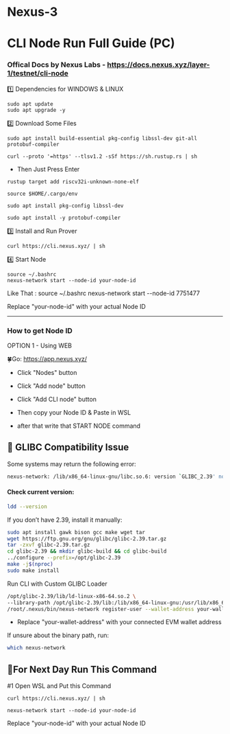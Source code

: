 # Nexus-3

# CLI Node Run Full Guide (PC)

### Offical Docs by Nexus Labs - https://docs.nexus.xyz/layer-1/testnet/cli-node



1️⃣ Dependencies for WINDOWS & LINUX
```
sudo apt update
sudo apt upgrade -y
```

2️⃣ Download Some Files
```
sudo apt install build-essential pkg-config libssl-dev git-all protobuf-compiler
```
```
curl --proto '=https' --tlsv1.2 -sSf https://sh.rustup.rs | sh
```
- Then Just Press Enter
```
rustup target add riscv32i-unknown-none-elf
```
```
source $HOME/.cargo/env
```
```
sudo apt install pkg-config libssl-dev
```
```
sudo apt install -y protobuf-compiler
```


3️⃣ Install and Run Prover
```
curl https://cli.nexus.xyz/ | sh
```

4️⃣ Start Node
```
source ~/.bashrc
nexus-network start --node-id your-node-id
```

Like That  : source ~/.bashrc
nexus-network start --node-id 7751477

Replace "your-node-id" with your actual Node ID

---

### How to get Node ID

OPTION 1 - Using WEB

🍀Go: https://app.nexus.xyz/

- Click "Nodes" button
- Click "Add node" button
- Click "Add CLI node" button
- Then copy your Node ID & Paste in WSL



- after that write that START NODE command

## 🧩 GLIBC Compatibility Issue
Some systems may return the following error:

```bash
nexus-network: /lib/x86_64-linux-gnu/libc.so.6: version `GLIBC_2.39' not found
```
#### Check current version:
```bash
ldd --version
```

If you don’t have 2.39, install it manually:
```bash
sudo apt install gawk bison gcc make wget tar
wget https://ftp.gnu.org/gnu/glibc/glibc-2.39.tar.gz
tar -zxvf glibc-2.39.tar.gz
cd glibc-2.39 && mkdir glibc-build && cd glibc-build
../configure --prefix=/opt/glibc-2.39
make -j$(nproc)
sudo make install
```

Run CLI with Custom GLIBC Loader
```bash
/opt/glibc-2.39/lib/ld-linux-x86-64.so.2 \
--library-path /opt/glibc-2.39/lib:/lib/x86_64-linux-gnu:/usr/lib/x86_64-linux-gnu \
/root/.nexus/bin/nexus-network register-user --wallet-address your-wallet-address
```
- Replace "your-wallet-address" with your connected EVM wallet address

If unsure about the binary path, run:
```bash
which nexus-network
```

## 🔶For Next Day Run This Command

#1 Open WSL and Put this Command 
```
curl https://cli.nexus.xyz/ | sh
```
```
nexus-network start --node-id your-node-id
```

Replace "your-node-id" with your actual Node ID
